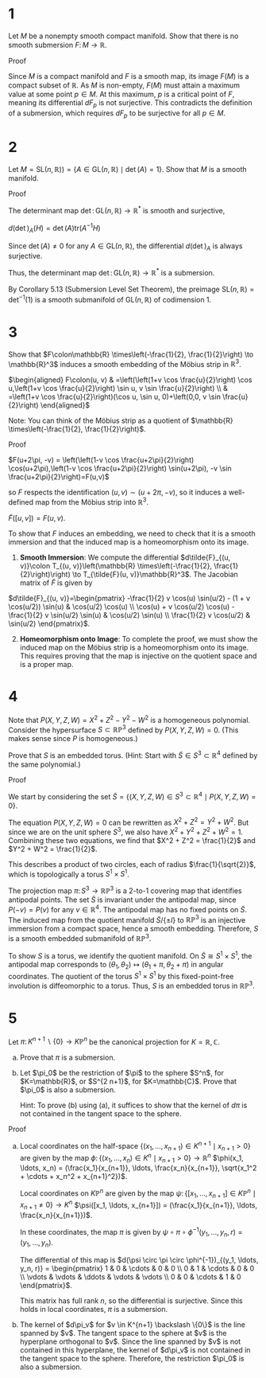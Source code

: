 # 1
Let $M$ be a nonempty smooth compact manifold. Show that there is no smooth submersion $F\colon M \to \mathbb{R}$.

Proof

Since $M$ is a compact manifold and $F$ is a smooth map, its image $F(M)$ is a compact subset of $\mathbb{R}$. As $M$ is non-empty, $F(M)$ must attain a maximum value at some point $p \in M$. At this maximum, $p$ is a critical point of $F$, meaning its differential $dF_p$ is not surjective. This contradicts the definition of a submersion, which requires $dF_p$ to be surjective for all $p \in M$.

# 2
Let $`M=\mathrm{SL}(n, \mathbb{R}))=\{A \in \mathrm{GL}(n, \mathbb{R}) \mid \det(A)=1\}`$. Show that $M$ is a smooth manifold.

Proof

The determinant map $\det\colon \mathrm{GL}(n, \mathbb{R}) \to \mathbb{R}^*$ is smooth and surjective,

$d(\det)_A(H) = \det(A) \mathrm{tr}(A^{-1}H)$

Since $\det(A) \neq 0$ for any $A \in \mathrm{GL}(n, \mathbb{R})$, the differential $d(\det)_A$ is always surjective.

Thus, the determinant map $\det\colon \mathrm{GL}(n, \mathbb{R}) \to \mathbb{R}^*$ is a submersion.

By Corollary 5.13 (Submersion Level Set Theorem), the preimage $\mathrm{SL}(n, \mathbb{R}) = \det^{-1}(1)$ is a smooth submanifold of $\mathrm{GL}(n, \mathbb{R})$ of codimension 1.

# 3
Show that $F\colon\mathbb{R} \times\left(-\frac{1}{2}, \frac{1}{2}\right) \to \mathbb{R}^3$ induces a smooth embedding of the Möbius strip in $\mathbb{R}^3$.

$`\begin{aligned}
F\colon(u, v) & =\left(\left(1+v \cos \frac{u}{2}\right) \cos u,\left(1+v \cos \frac{u}{2}\right) \sin u, v \sin \frac{u}{2}\right) \\
& =\left(1+v \cos \frac{u}{2}\right)(\cos u, \sin u, 0)+\left(0,0, v \sin \frac{u}{2}\right)
\end{aligned}`$

Note: You can think of the Möbius strip as a quotient of $\mathbb{R} \times\left(-\frac{1}{2}, \frac{1}{2}\right)$.

Proof

$`F(u+2\pi, -v) = \left(\left(1-v \cos \frac{u+2\pi}{2}\right) \cos(u+2\pi),\left(1-v \cos \frac{u+2\pi}{2}\right) \sin(u+2\pi), -v \sin \frac{u+2\pi}{2}\right)=F(u,v)`$

so $F$ respects the identification $(u, v) \sim (u + 2\pi, -v)$, so it induces a well-defined map from the Möbius strip into $\mathbb{R}^3$.

$\tilde{F}([u, v]) = F(u,v)$.

To show that $F$ induces an embedding, we need to check that it is a smooth immersion and that the induced map is a homeomorphism onto its image.

1. **Smooth Immersion**: We compute the differential $`d\tilde{F}_{(u, v)}\colon T_{(u, v)}\left(\mathbb{R} \times\left(-\frac{1}{2}, \frac{1}{2}\right)\right) \to T_{\tilde{F}(u, v)}\mathbb{R}^3`$. The Jacobian matrix of $\tilde{F}$ is given by

$`d\tilde{F}_{(u, v)}=\begin{pmatrix}
    -\frac{1}{2} v \cos(u) \sin(u/2) - (1 + v \cos(u/2)) \sin(u) & \cos(u/2) \cos(u) \\
    \cos(u) + v \cos(u/2) \cos(u) - \frac{1}{2} v \sin(u/2) \sin(u) & \cos(u/2) \sin(u) \\
    \frac{1}{2} v \cos(u/2) & \sin(u/2)
\end{pmatrix}`$.

2. **Homeomorphism onto Image**: To complete the proof, we must show the induced map on the Möbius strip is a homeomorphism onto its image. This requires proving that the map is injective on the quotient space and is a proper map.

# 4
Note that $P(X, Y, Z, W)=X^2+Z^2-Y^2-W^2$ is a homogeneous polynomial. Consider the hypersurface $S \subset \mathbb{R P}^3$ defined by $P(X, Y, Z, W)=0$. (This makes sense since $P$ is homogeneous.)

Prove that $S$ is an embedded torus. (Hint: Start with $\tilde{S} \in S^3 \subset \mathbb{R}^4$ defined by the same polynomial.)

Proof

We start by considering the set $`\tilde{S} = \{(X, Y, Z, W) \in S^3 \subset \mathbb{R}^4 \mid P(X, Y, Z, W) = 0\}`$.

The equation $P(X, Y, Z, W) = 0$ can be rewritten as $X^2 + Z^2 = Y^2 + W^2$. But since we are on the unit sphere $S^3$, we also have $X^2 + Y^2 + Z^2 + W^2 = 1$. Combining these two equations, we find that $X^2 + Z^2 = \frac{1}{2}$ and $Y^2 + W^2 = \frac{1}{2}$.

This describes a product of two circles, each of radius $\frac{1}{\sqrt{2}}$, which is topologically a torus $S^1 \times S^1$.

The projection map $\pi\colon S^3 \to \mathbb{R P}^3$ is a 2-to-1 covering map that identifies antipodal points. The set $\tilde{S}$ is invariant under the antipodal map, since $P(-v) = P(v)$ for any $v \in \mathbb{R}^4$. The antipodal map has no fixed points on $\tilde{S}$. The induced map from the quotient manifold $`\tilde{S}/\{\pm I\}`$ to $\mathbb{R P}^3$ is an injective immersion from a compact space, hence a smooth embedding. Therefore, $S$ is a smooth embedded submanifold of $\mathbb{R P}^3$.

To show $S$ is a torus, we identify the quotient manifold. On $\tilde{S} \cong S^1 \times S^1$, the antipodal map corresponds to $(\theta_1, \theta_2) \mapsto (\theta_1+\pi, \theta_2+\pi)$ in angular coordinates. The quotient of the torus $S^1 \times S^1$ by this fixed-point-free involution is diffeomorphic to a torus. Thus, $S$ is an embedded torus in $\mathbb{R P}^3$.

# 5
Let $`\pi\colon K^{n+1} \backslash\{0\} \to K \mathbb{P}^n`$ be the canonical projection for $K=\mathbb{R}, \mathbb{C}$.
<ol type="a">
<li>  

Prove that $\pi$ is a submersion.
</li>
<li>  
Let $\pi_0$ be the restriction of $\pi$ to the sphere $S^n$, for $K=\mathbb{R}$, or $S^{2 n+1}$, for $K=\mathbb{C}$. Prove that $\pi_0$ is also a submersion.

  Hint: To prove (b) using (a), it suffices to show that the kernel of $d \pi$ is not contained in the tangent space to the sphere.
</li>
</ol>

Proof
<ol type="a">
<li>

Local coordinates on the half-space $`\{(x_1, \ldots, x_{n+1}) \in K^{n+1} \mid x_{n+1} > 0\}`$ are given by the map
$`\phi\colon \{(x_1, \ldots, x_n) \in K^n \mid x_{n+1} > 0\} \to \mathbb{R}^n`$
$`\phi(x_1, \ldots, x_n) = (\frac{x_1}{x_{n+1}}, \ldots, \frac{x_n}{x_{n+1}}, \sqrt{x_1^2 + \cdots + x_n^2 + x_{n+1}^2})`$.

Local coordinates on $K \mathbb{P}^n$ are given by the map
$`\psi\colon \{[x_1, \ldots, x_{n+1}] \in K \mathbb{P}^n \mid x_{n+1} \neq 0\} \to K^n`$
$`\psi([x_1, \ldots, x_{n+1}]) = (\frac{x_1}{x_{n+1}}, \ldots, \frac{x_n}{x_{n+1}})`$.

In these coordinates, the map $\pi$ is given by
$`\psi \circ \pi \circ \phi^{-1}(y_1, \ldots, y_n, r) = (y_1, \ldots, y_n)`$.

The differential of this map is
$`d(\psi \circ \pi \circ \phi^{-1})_{(y_1, \ldots, y_n, r)} = \begin{pmatrix}
1 & 0 & \cdots & 0 & 0 \\
0 & 1 & \cdots & 0 & 0 \\
\vdots & \vdots & \ddots & \vdots & \vdots \\
0 & 0 & \cdots & 1 & 0
\end{pmatrix}`$.

This matrix has full rank $n$, so the differential is surjective. Since this holds in local coordinates, $\pi$ is a submersion.
</li>
<li>
The kernel of $d\pi_v$ for $v \in K^{n+1} \backslash \{0\}$ is the line spanned by $v$. The tangent space to the sphere at $v$ is the hyperplane orthogonal to $v$. Since the line spanned by $v$ is not contained in this hyperplane, the kernel of $d\pi_v$ is not contained in the tangent space to the sphere. Therefore, the restriction $\pi_0$ is also a submersion.
</li></ol>
